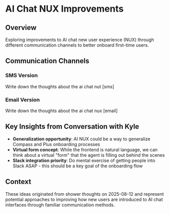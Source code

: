 # AI Chat NUX Improvements

## Overview

Exploring improvements to AI chat new user experience (NUX) through different communication channels to better onboard first-time users.

## Communication Channels

### SMS Version

Write down the thoughts about the ai chat nut [sms]

### Email Version

Write down the thoughts about the ai chat nux [email]

## Key Insights from Conversation with Kyle

- **Generalization opportunity**: AI NUX could be a way to generalize Compass and Plus onboarding processes
- **Virtual form concept**: While the frontend is natural language, we can think about a virtual "form" that the agent is filling out behind the scenes
- **Slack integration priority**: Do mental exercise of getting people into Slack ASAP - this should be a key goal of the onboarding flow

## Context

These ideas originated from shower thoughts on 2025-08-12 and represent potential approaches to improving how new users are introduced to AI chat interfaces through familiar communication methods.
